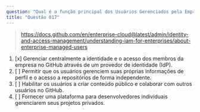 ```yaml
---
question: "Qual é a função principal dos Usuários Gerenciados pela Empresa no GitHub?"
title: "Questão 017"
---
```


> https://docs.github.com/en/enterprise-cloud@latest/admin/identity-and-access-management/understanding-iam-for-enterprises/about-enterprise-managed-users
1. [x] Gerenciar centralmente a identidade e o acesso dos membros da empresa no GitHub através de um provedor de identidade (IdP).
1. [ ] Permitir que os usuários gerenciem suas próprias informações de perfil e o acesso a repositórios de forma independente.
1. [ ] Habilitar os usuários a criar conteúdo público e colaborar com outros usuários no GitHub.
1. [ ] Fornecer uma plataforma para desenvolvedores individuais gerenciarem seus projetos privados.

